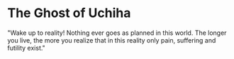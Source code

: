 # The Ghost of Uchiha
"Wake up to reality! Nothing ever goes as planned in this world. The longer you live, the more you realize that in this reality only pain, suffering and futility exist."

